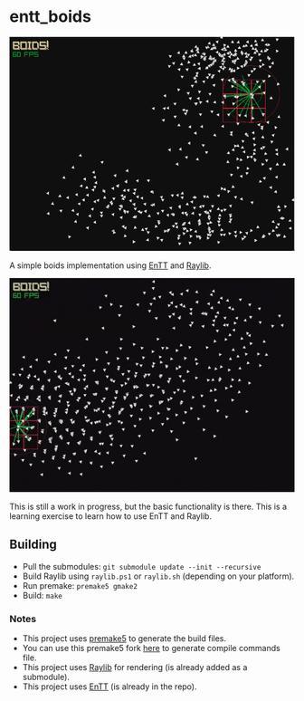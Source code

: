 # entt_boids

![boids](./resources/images/boids.png)

A simple boids implementation using [EnTT](https://github.com/skypjack/entt) and [Raylib](https://github.com/raysan5/raylib).

![boids-gif](./resources/images/boids-movement.gif)

This is still a work in progress, but the basic functionality is there.
This is a learning exercise to learn how to use EnTT and Raylib.

## Building
- Pull the submodules: `git submodule update --init --recursive`
- Build Raylib using `raylib.ps1` or `raylib.sh` (depending on your platform).
- Run premake: `premake5 gmake2`
- Build: `make`

### Notes
- This project uses [premake5](https://premake.github.io/) to generate the build files.
- You can use this premake5 fork [here](https://github.com/DanielEliasib/premake-core) to generate compile commands file.
- This project uses [Raylib](https://github.com/raysan5/raylib) for rendering (is already added as a submodule).
- This project uses [EnTT](https://github.com/skypjack/entt) (is already in the repo).


